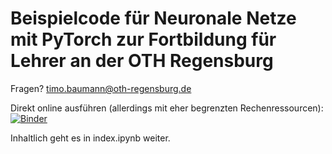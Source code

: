 # Beispielcode für Neuronale Netze mit PyTorch zur Fortbildung für Lehrer an der OTH Regensburg

Fragen? timo.baumann@oth-regensburg.de

Direkt online ausführen (allerdings mit eher begrenzten Rechenressourcen): 
[![Binder](https://mybinder.org/badge_logo.svg)](https://mybinder.org/v2/gh/timobaumann/fobi-neuronale-netze/HEAD?labpath=index.ipynb)

Inhaltlich geht es in index.ipynb weiter.
